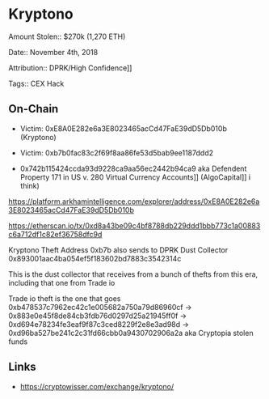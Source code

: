 # Kryptono 

Amount Stolen:: $270k (1,270 ETH)

Date:: November 4th, 2018

Attribution:: DPRK/High Confidence]]

Tags:: CEX Hack

## On-Chain

- Victim: 0xE8A0E282e6a3E8023465acCd47FaE39dD5Db010b (Kryptono)

- Victim: 0xb7b0fac83c2f69f8aa86fe53d5bab9ee1187ddd2

- 0x742b115424ccda93d9228ca9aa56ec2442b94ca9 aka Defendent Property 171 in US v. 280 Virtual Currency Accounts]] (AlgoCapital]] i think)

https://platform.arkhamintelligence.com/explorer/address/0xE8A0E282e6a3E8023465acCd47FaE39dD5Db010b

https://etherscan.io/tx/0xd8a43be09c4bf8788db229ddd1bbb773c1a00883c6a712df1c82ef36758dfc9d

Kryptono Theft Address 0xb7b also sends to DPRK Dust Collector 0x893001aac4ba054ef5f183602bd7883c3542314c

This is the dust collector that receives from a bunch of thefts from this era, including that one from Trade io

Trade io theft is the one that goes 0xb478537c7962ec42c1e005682a750a79d86960cf -> 0x883e0e45f8de84cb3fdb76d0297d25a21945ff0f -> 0xd694e78234fe3eaf9f87c3ced8229f2e8e3ad98d -> 0xd96ba527be241c2c31fd66cbb0a9430702906a2a aka Cryptopia stolen funds


## Links

- https://cryptowisser.com/exchange/kryptono/

